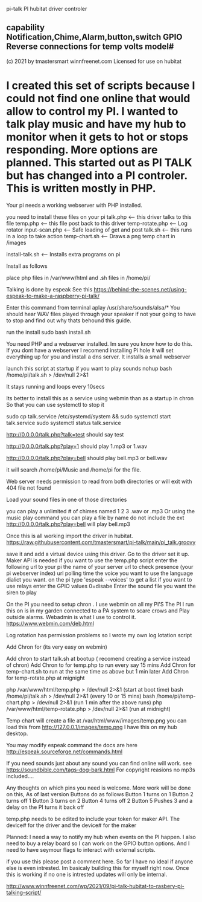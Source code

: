 pi-talk 
PI hubitat driver controler

capability Notification,Chime,Alarm,button,switch GPIO
Reverse connections for temp volts model#
----------------------------------------------------------------------------------------
(c) 2021 by tmastersmart winnfreenet.com
Licensed for use on hubitat


I created this set of scripts because I could not find one online that would allow to control
my PI. 
I wanted to talk play music and have my hub to monitor when it gets to hot or stops
responding. More options are planned. This started out as PI TALK but has changed into a 
PI controler. This is written mostly in PHP.  
=========================================================================================

Your pi needs a working webserver with PHP installed. 

you need to install these files on your pi 
talk.php <-- this driver talks to this file
temp.php <-- this file post back to this driver
temp-rotate.php <-- Log rotator 
input-scan.php <-- Safe loading of get and post
talk.sh  <-- this runs in a loop to take action
temp-chart.sh <-- Draws a png temp chart in /images 

install-talk.sh <-- Installs extra programs on pi

Install as follows

place php files in /var/www/html
and .sh files in /home/pi/

Talking is done by espeak See this 
https://behind-the-scenes.net/using-espeak-to-make-a-raspberry-pi-talk/

Enter this command from terminal
aplay /usr/share/sounds/alsa/*
You should hear WAV files played through your speaker if not your going to have to stop and find out why thats behound this guide. 

run the install 
sudo bash install.sh

You need PHP and a webserver installed. Im sure you know how to do this.
If you dont have a webserver I recomend installing Pi hole it will set everything up for you and install a dns server.
It installs a small webserver

 
launch this script at startup if you want to play sounds
nohup bash /home/pi/talk.sh > /dev/null 2>&1 

It stays running and loops every 10secs

Its better to install this as a service using webmin than as a startup in chron
So that you can use systemctl to stop it

sudo cp talk.service /etc/systemd/system && sudo systemctl start talk.service
sudo systemctl status talk.service


http://0.0.0.0/talk.php?talk=test should say test

http://0.0.0.0/talk.php?play=1 should play 1.mp3 or 1.wav

http://0.0.0.0/talk.php?play=bell should play bell.mp3 or bell.wav

it will search /home/pi/Music and /home/pi for the file.

Web server needs permission to read from both directories or will
exit with 404 file not found

Load your sound files in one of those directories

you can play a unlimited # of chimes named 1 2 3 .wav or .mp3
Or using the music play command you can play a file by name do not include
the ext  http://0.0.0.0/talk.php?play=bell will play bell.mp3 


Once this is all working import the driver in hubitat.
https://raw.githubusercontent.com/tmastersmart/pi-talk/main/pi_talk.groovy

save it and add a virtual device using this driver.
Go to the driver set it up.  Maker API is needed if you want to use the temp.php script
enter the following
url to your pi
the name of your server
url to check presence (your pi webserver index)
url polling time
the voice you want to use
the language dialict you want. on the pi type 'espeak --voices' to get a list
if you want to use relays enter the GPIO values   0=disabe
Enter the sound file you want the siren to play


On the PI you need to setup chron . I use webmin on all my PI'S 
The PI I run this on is in my garden connected to a PA system to scare crows and
Play outside alarms. Webadmin is what I use to control it. https://www.webmin.com/deb.html

Log rotation has permission problems so I wrote my own log lotation script

Add Chron for (its very easy on webmin)

Add chron to start talk.sh at bootup ( recomend creating a service instead of chron)
Add Chron to for temp.php to run every say 15 mins
Add Chron for temp-chart.sh to run at the same time as above but 1 min later
Add Chron for temp-rotate.php at mignight


php /var/www/html/temp.php > /dev/null 2>&1    (start at boot time)
bash /home/pi/talk.sh > /dev/null 2>&1         (every 10 or 15 mins)
bash /home/pi/temp-chart.php > /dev/null 2>&1  (run 1 min after the above runs)
php /var/www/html/temp-rotate.php > /dev/null 2>&1 (run at midnight)  

Temp chart will create a file at /var/html/www/images/temp.png
you can load this from http://127.0.0.1/images/temp.png
I have this on my hub desktop. 

You may modify espeak command the docs are here
http://espeak.sourceforge.net/commands.html


If you need sounds just about any sound you can find online will work.
see   https://soundbible.com/tags-dog-bark.html  For copyright reasions no mp3s included....


Any thoughts on which pins you need is welcome. More work will be done on this, 
As of last version Buttons do as follows
Button 1 turns on 1
Button 2 turns off 1
Button 3 turns on 2
Button 4 turns off 2
Button 5 Pushes 3 and a delay on the PI turns it back off


temp.php
needs to be edited to include your token for maker API.
The device# for the driver and the device# for the maker


Planned: I need a way to notify my hub when events on the PI happen.
I also need to buy a relay board so I can work on the GPIO button options.
And I need to have seymour flags to interact with external scripts. 

if you use this please post a comment here. 
So far I have no ideal if anyone else is even intrested. Im basicaly building this for 
myself right now. Once this is working if no one is intrested updates will only be internal.

http://www.winnfreenet.com/wp/2021/09/pi-talk-hubitat-to-rasbery-pi-talking-script/
